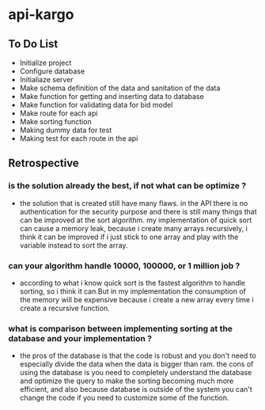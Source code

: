 # api-kargo

## To Do List
- Initialize project
- Configure database
- Initialiaze server
- Make schema definition of the data and sanitation of the data
- Make function for getting and inserting data to database
- Make function for validating data for bid model
- Make route for each api
- Make sorting function
- Making dummy data for test
- Making test for each route in the api


## Retrospective
### is the solution already the best, if not what can be optimize ?
- the solution that is created still have many flaws. in the API there is no authentication for the security purpose and there is still many things that can be improved at the sort algorithm. my implementation of quick sort can cause a memory leak, because i create many arrays recursively, i think it can be improved if i just stick to one array and play with the variable instead to sort the array. 

### can your algorithm handle 10000, 100000, or 1 million job ?
- according to what i know quick sort is the fastest algorithm to handle sorting, so i think it can.But in my implementation the consumption of the memory will be expensive because i create a new array every time i create a recursive function.

### what is comparison between implementing sorting at the database and your implementation ?
- the pros of the database is that the code is robust and you don't need to especially divide the data when the data is bigger than ram. the cons of using the database is you need to completely understand the database and optimize the query to make the sorting becoming much more efficient, and also because database is outside of the system you can't change the code if you need to customize some of the function.
